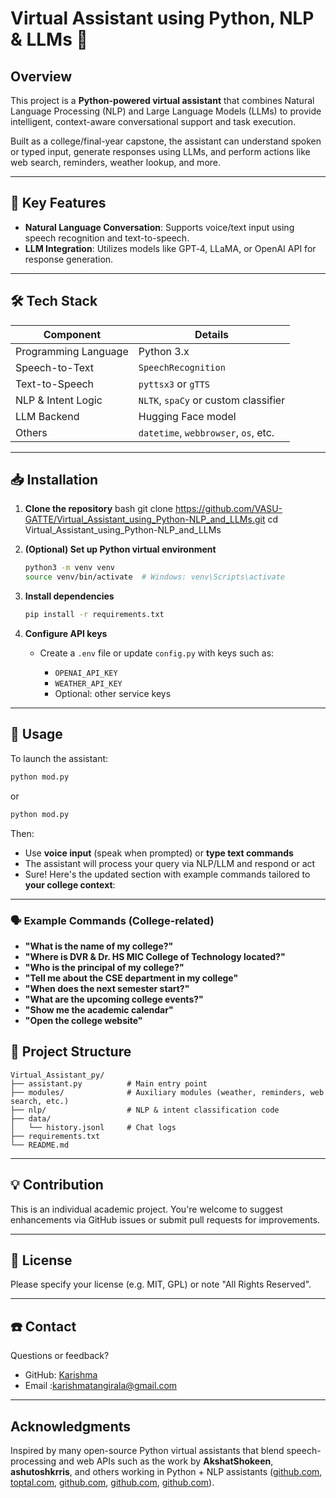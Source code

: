 # Virtual Assistant using Python, NLP & LLMs 🤖

## Overview
This project is a **Python-powered virtual assistant** that combines Natural Language Processing (NLP) and Large Language Models (LLMs) to provide intelligent, context-aware conversational support and task execution.

Built as a college/final-year capstone, the assistant can understand spoken or typed input, generate responses using LLMs, and perform actions like web search, reminders, weather lookup, and more.

---

## 🎯 Key Features
- **Natural Language Conversation**: Supports voice/text input using speech recognition and text-to-speech.
- **LLM Integration**: Utilizes models like GPT‑4, LLaMA, or OpenAI API for response generation.
---

## 🛠️ Tech Stack
| Component            | Details                                      |
|---------------------|-----------------------------------------------|
| Programming Language | Python 3.x                                   |
| Speech-to-Text      | `SpeechRecognition`                          |
| Text-to-Speech      | `pyttsx3` or `gTTS`                           |
| NLP & Intent Logic  | `NLTK`, `spaCy` or custom classifier          |
| LLM Backend         | Hugging Face model                             |
| Others              | `datetime`, `webbrowser`, `os`, etc.          |

---

## 📥 Installation

1. **Clone the repository**
   bash
   git clone https://github.com/VASU-GATTE/Virtual_Assistant_using_Python-NLP_and_LLMs.git
   cd Virtual_Assistant_using_Python-NLP_and_LLMs


2. **(Optional) Set up Python virtual environment**

   ```bash
   python3 -m venv venv
   source venv/bin/activate  # Windows: venv\Scripts\activate
   ```

3. **Install dependencies**

   ```bash
   pip install -r requirements.txt
   ```

4. **Configure API keys**

   * Create a `.env` file or update `config.py` with keys such as:

     * `OPENAI_API_KEY`
     * `WEATHER_API_KEY`
     * Optional: other service keys

---

## 🚀 Usage

To launch the assistant:

```bash
python mod.py
```

or

```bash
python mod.py
```

Then:

* Use **voice input** (speak when prompted) or **type text commands**
* The assistant will process your query via NLP/LLM and respond or act
* Sure! Here's the updated section with example commands tailored to **your college context**:

---

### 🗣️ Example Commands (College-related)

* **"What is the name of my college?"**
* **"Where is DVR & Dr. HS MIC College of Technology located?"**
* **"Who is the principal of my college?"**
* **"Tell me about the CSE department in my college"**
* **"When does the next semester start?"**
* **"What are the upcoming college events?"**
* **"Show me the academic calendar"**
* **"Open the college website"**


## 📁 Project Structure

```
Virtual_Assistant_py/
├── assistant.py          # Main entry point
├── modules/              # Auxiliary modules (weather, reminders, web search, etc.)
├── nlp/                  # NLP & intent classification code
├── data/
│   └── history.jsonl     # Chat logs
├── requirements.txt
└── README.md
```

---

## 💡 Contribution

This is an individual academic project. You're welcome to suggest enhancements via GitHub issues or submit pull requests for improvements.

---

## 📄 License

Please specify your license (e.g. MIT, GPL) or note "All Rights Reserved".

---

## ☎️ Contact

Questions or feedback?

* GitHub: [Karishma](https://github.com/karishmatangirala-sketch)
* Email :karishmatangirala@gmail.com

---

## Acknowledgments

Inspired by many open-source Python virtual assistants that blend speech-processing and web APIs such as the work by **AkshatShokeen**, **ashutoshkrris**, and others working in Python + NLP assistants ([github.com][1], [toptal.com][2], [github.com][3], [github.com][4], [github.com][5]).



[1]: https://github.com/AkshatShokeen/VIRTUAL-ASSISTANT-USING-PYTHON-USING-NLP/blob/main/README.md?utm_source=chatgpt.com "VIRTUAL-ASSISTANT-USING-PYTHON-USING-NLP/README.md at main ..."
[2]: https://www.toptal.com/openai/create-your-own-ai-assistant?utm_source=chatgpt.com "Using LLMs As Virtual Assistants for Python Programming | Toptal®"
[3]: https://github.com/AkshatShokeen/VIRTUAL-ASSISTANT-USING-PYTHON-USING-NLP?utm_source=chatgpt.com "AkshatShokeen/VIRTUAL-ASSISTANT-USING-PYTHON-USING-NLP - GitHub"
[4]: https://github.com/ab1ngeorge/VIRTUAL-ASSISTANT?utm_source=chatgpt.com "GitHub - ab1ngeorge/VIRTUAL-ASSISTANT: Developing a voice assistant in ..."
[5]: https://github.com/Paulescu/virtual-assistant-llm/blob/main/README.md?utm_source=chatgpt.com "virtual-assistant-llm/README.md at main - GitHub"

